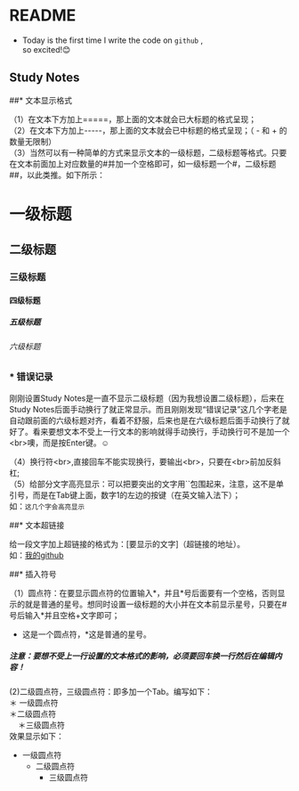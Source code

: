 # README <br>
* Today is the first time I write the code on `github` ,<br>
so excited!:blush:<br>

## Study Notes <br>

##* 文本显示格式<br>

（1）在文本下方加上=====，那上面的文本就会已大标题的格式呈现；<br>
（2）在文本下方加上-----，那上面的文本就会已中标题的格式呈现；（ - 和 + 的数量无限制）<br>
（3）当然可以有一种简单的方式来显示文本的一级标题，二级标题等格式。只要在文本前面加上对应数量的#并加一个空格即可，如一级标题一个#，二级标题##，以此类推。如下所示：<br>
# 一级标题 <br>
## 二级标题<br>
### 三级标题<br>
#### 四级标题<br>
##### 五级标题<br>
###### 六级标题<br>

### * 错误记录<br>
刚刚设置Study Notes是一直不显示二级标题（因为我想设置二级标题），后来在Study Notes后面手动换行了就正常显示。而且刚刚发现“错误记录”这几个字老是自动跟前面的六级标题对齐，看着不舒服，后来也是在六级标题后面手动换行了就好了。看来要想文本不受上一行文本的影响就得手动换行，手动换行可不是加一个\<br>噢，而是按Enter键。:relaxed:

（4）换行符\<br>,直接回车不能实现换行，要输出\<br>，只要在\<br>前加反斜杠\;<br>
（5）给部分文字高亮显示：可以把要突出的文字用\`\`包围起来，注意，这不是单引号，而是在Tab键上面，数字1的左边的按键（在英文输入法下）；<br>
  如：`这几个字会高亮显示`<br>

##* 文本超链接<br>

给一段文字加上超链接的格式为：[要显示的文字]（超链接的地址）。<br>
  如：[我的github](https://github.com/Anne-China/)<br>
  
##* 插入符号<br>

（1）圆点符：在要显示圆点符的位置输入\*，并且\*号后面要有一个空格，否则显示的就是普通的星号。想同时设置一级标题的大小并在文本前显示星号，只要在\#号后输入\*并且空格+文字即可；<br>

 * 这是一个圆点符，*这是普通的星号。<br>
 
##### 注意：要想不受上一行设置的文本格式的影响，必须要回车换一行然后在编辑内容！<br>
 (2)二级圆点符，三级圆点符：即多加一个Tab。编写如下：<br>
＊ 一级圆点符<br>
  ＊二级圆点符<br>
     ＊三级圆点符<br>
 效果显示如下：
 
* 一级圆点符<br>
  * 二级圆点符<br>
    * 三级圆点符<br>
 

  
 


  

